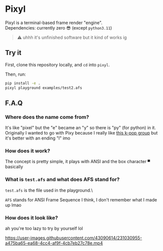 # Pixyl

Pixyl is a terminal-based frame render "engine".\
Dependencies: currently zero 😎 (except `python3.11`)

> ⚠️ uhhh it's unfinished software but it kind of works ig

## Try it

First, clone this repository locally, and `cd` into `pixyl`.

Then, run:

```sh
pip install -e .
pixyl playground examples/test2.afs
```

## F.A.Q

### Where does the name come from?

It's like "pixel" but the "e" became an "y" so there is "py" (for python) in it.\
Originally I wanted to go with Pixy because I really like [this k-pop group](https://www.youtube.com/watch?v=rpp_PErKkdQ)
but it's better with an ending "l" imo

### How does it work?

The concept is pretty simple, it plays with ANSI and the box character `▀` basically

### What is `test.afs` and what does AFS stand for?

`test.afs` is the file used in the playground.\

`AFS` stands for ANSI Frame Sequence I think, I don't remember what I made up lmao

### How does it look like?

ah you're too lazy to try by yourself lol

https://user-images.githubusercontent.com/43090614/231030955-a475ba65-ea68-4cc4-af9f-4cb7eb27c78e.mp4
